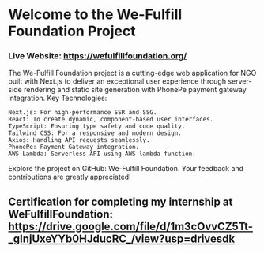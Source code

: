 # Welcome to the We-Fulfill Foundation Project

### Live Website: https://wefulfillfoundation.org/
The We-Fulfill Foundation project is a cutting-edge web application for NGO built with Next.js to deliver an exceptional user experience through server-side rendering and static site generation with PhonePe payment gateway integration.
Key Technologies:

    Next.js: For high-performance SSR and SSG.
    React: To create dynamic, component-based user interfaces.
    TypeScript: Ensuring type safety and code quality.
    Tailwind CSS: For a responsive and modern design.
    Axios: Handling API requests seamlessly.
    PhonePe: Payment Gateway integration.
    AWS Lambda: Serverless API using AWS lambda function. 

Explore the project on GitHub: We-Fulfill Foundation. Your feedback and contributions are greatly appreciated!

## Certification for completing my internship at WeFulfillFoundation: https://drive.google.com/file/d/1m3cOvvCZ5Tt-_gInjUxeYYb0HJducRC_/view?usp=drivesdk
